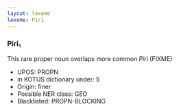 ```yaml
---
layout: lexeme
lexeme: Piri
---
```


###  Piri₁

This rare proper noun overlaps more common *Piri* (FIXME)
* UPOS:  PROPN
* in KOTUS dictionary under:  5
* Origin:  finer
* Possible NER class:  GEO
* Blacklisted:  PROPN-BLOCKING

